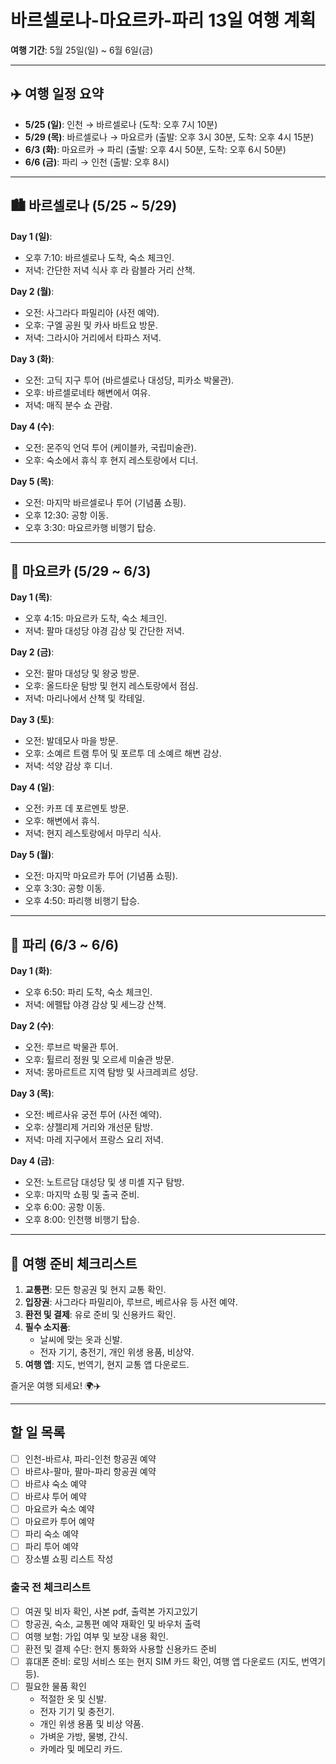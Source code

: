 # 바르셀로나-마요르카-파리 13일 여행 계획  

**여행 기간**: 5월 25일(일) ~ 6월 6일(금)  

---

## ✈️ **여행 일정 요약**  

- **5/25 (일)**: 인천 → 바르셀로나 (도착: 오후 7시 10분)  
- **5/29 (목)**: 바르셀로나 → 마요르카 (출발: 오후 3시 30분, 도착: 오후 4시 15분)  
- **6/3 (화)**: 마요르카 → 파리 (출발: 오후 4시 50분, 도착: 오후 6시 50분)  
- **6/6 (금)**: 파리 → 인천 (출발: 오후 8시)  

---

## 🏙️ **바르셀로나 (5/25 ~ 5/29)**  

**Day 1 (일)**:  

- 오후 7:10: 바르셀로나 도착, 숙소 체크인.  
- 저녁: 간단한 저녁 식사 후 라 람블라 거리 산책.  

**Day 2 (월)**:  

- 오전: 사그라다 파밀리아 (사전 예약).  
- 오후: 구엘 공원 및 카사 바트요 방문.  
- 저녁: 그라시아 거리에서 타파스 저녁.  

**Day 3 (화)**:  

- 오전: 고딕 지구 투어 (바르셀로나 대성당, 피카소 박물관).  
- 오후: 바르셀로네타 해변에서 여유.  
- 저녁: 매직 분수 쇼 관람.  

**Day 4 (수)**:  

- 오전: 몬주익 언덕 투어 (케이블카, 국립미술관).  
- 오후: 숙소에서 휴식 후 현지 레스토랑에서 디너.  

**Day 5 (목)**:  

- 오전: 마지막 바르셀로나 투어 (기념품 쇼핑).  
- 오후 12:30: 공항 이동.  
- 오후 3:30: 마요르카행 비행기 탑승.  

---

## 🌴 **마요르카 (5/29 ~ 6/3)**  

**Day 1 (목)**:  

- 오후 4:15: 마요르카 도착, 숙소 체크인.  
- 저녁: 팔마 대성당 야경 감상 및 간단한 저녁.  

**Day 2 (금)**:  

- 오전: 팔마 대성당 및 왕궁 방문.  
- 오후: 올드타운 탐방 및 현지 레스토랑에서 점심.  
- 저녁: 마리나에서 산책 및 칵테일.  

**Day 3 (토)**:  

- 오전: 발데모사 마을 방문.  
- 오후: 소예르 트램 투어 및 포르투 데 소예르 해변 감상.  
- 저녁: 석양 감상 후 디너.  

**Day 4 (일)**:  

- 오전: 카프 데 포르멘토 방문.  
- 오후: 해변에서 휴식.  
- 저녁: 현지 레스토랑에서 마무리 식사.  

**Day 5 (월)**:  

- 오전: 마지막 마요르카 투어 (기념품 쇼핑).  
- 오후 3:30: 공항 이동.  
- 오후 4:50: 파리행 비행기 탑승.  

---

## 🗼 **파리 (6/3 ~ 6/6)**  

**Day 1 (화)**:  

- 오후 6:50: 파리 도착, 숙소 체크인.  
- 저녁: 에펠탑 야경 감상 및 세느강 산책.  

**Day 2 (수)**:  

- 오전: 루브르 박물관 투어.  
- 오후: 튈르리 정원 및 오르세 미술관 방문.  
- 저녁: 몽마르트르 지역 탐방 및 사크레쾨르 성당.  

**Day 3 (목)**:  

- 오전: 베르사유 궁전 투어 (사전 예약).  
- 오후: 샹젤리제 거리와 개선문 탐방.  
- 저녁: 마레 지구에서 프랑스 요리 저녁.  

**Day 4 (금)**:  

- 오전: 노트르담 대성당 및 생 미셸 지구 탐방.  
- 오후: 마지막 쇼핑 및 출국 준비.  
- 오후 6:00: 공항 이동.  
- 오후 8:00: 인천행 비행기 탑승.  

---

## 📝 **여행 준비 체크리스트**  

1. **교통편**: 모든 항공권 및 현지 교통 확인.  
2. **입장권**: 사그라다 파밀리아, 루브르, 베르사유 등 사전 예약.  
3. **환전 및 결제**: 유로 준비 및 신용카드 확인.  
4. **필수 소지품**:  
   - 날씨에 맞는 옷과 신발.  
   - 전자 기기, 충전기, 개인 위생 용품, 비상약.  
5. **여행 앱**: 지도, 번역기, 현지 교통 앱 다운로드.  

즐거운 여행 되세요! 🌍✈️

---

## 할 일 목록

- [ ] 인천-바르샤, 파리-인천 항공권 예약
- [ ] 바르샤-팔마, 팔마-파리 항공권 예약
- [ ] 바르샤 숙소 예약
- [ ] 바르샤 투어 예약
- [ ] 마요르카 숙소 예약
- [ ] 마요르카 투어 예약
- [ ] 파리 숙소 예약
- [ ] 파리 투어 예약
- [ ] 장소별 쇼핑 리스트 작성

### 출국 전 체크리스트
- [ ] 여권 및 비자 확인, 사본 pdf, 출력본 가지고있기
- [ ] 항공권, 숙소, 교통편 예약 재확인 및 바우처 출력
- [ ] 여행 보험: 가입 여부 및 보장 내용 확인.
- [ ] 환전 및 결제 수단: 현지 통화와 사용할 신용카드 준비
- [ ] 휴대폰 준비: 로밍 서비스 또는 현지 SIM 카드 확인, 여행 앱 다운로드 (지도, 번역기 등).
- [ ] 필요한 물품 확인
    - 적절한 옷 및 신발.
    - 전자 기기 및 충전기.
    - 개인 위생 용품 및 비상 약품.
    - 가벼운 가방, 물병, 간식.
    - 카메라 및 메모리 카드.
